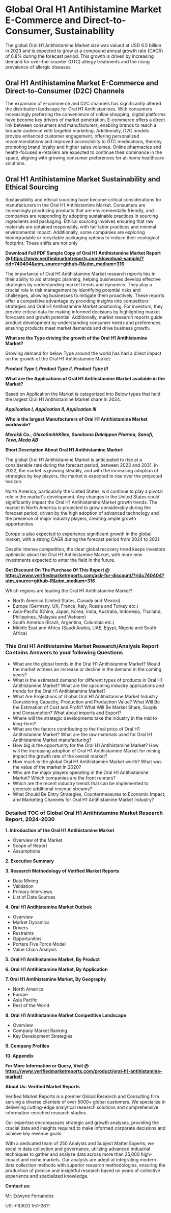 <h1>Global Oral H1 Antihistamine Market E-Commerce and Direct-to-Consumer, Sustainability</h1><p class=""><p>The global Oral H1 Antihistamine Market size was valued at USD 6.5 billion in 2023 and is expected to grow at a compound annual growth rate (CAGR) of 6.8% during the forecast period. This growth is driven by increasing demand for over-the-counter (OTC) allergy treatments and the rising prevalence of allergic diseases.</p><h2>Oral H1 Antihistamine Market E-Commerce and Direct-to-Consumer (D2C) Channels</h2><p>The expansion of e-commerce and D2C channels has significantly altered the distribution landscape for Oral H1 Antihistamines. With consumers increasingly preferring the convenience of online shopping, digital platforms have become key drivers of market penetration. E-commerce offers a direct link between consumers and manufacturers, enabling brands to reach a broader audience with targeted marketing. Additionally, D2C models provide enhanced customer engagement, offering personalized recommendations and improved accessibility to OTC medications, thereby promoting brand loyalty and higher sales volumes. Online pharmacies and health-focused e-retailers are expected to continue their dominance in the space, aligning with growing consumer preferences for at-home healthcare solutions.</p><h2>Oral H1 Antihistamine Market Sustainability and Ethical Sourcing</h2><p>Sustainability and ethical sourcing have become critical considerations for manufacturers in the Oral H1 Antihistamine Market. Consumers are increasingly prioritizing products that are environmentally friendly, and companies are responding by adopting sustainable practices in sourcing ingredients and packaging. Ethical sourcing involves ensuring that raw materials are obtained responsibly, with fair labor practices and minimal environmental impact. Additionally, some companies are exploring biodegradable or recyclable packaging options to reduce their ecological footprint. These shifts are not only</p><p class=""><strong>Download Full PDF Sample Copy of Oral H1 Antihistamine Market Report @ <a href="https://www.verifiedmarketreports.com/download-sample/?rid=740404&utm_source=github-R&utm_medium=316" target="_blank">https://www.verifiedmarketreports.com/download-sample/?rid=740404&utm_source=github-R&utm_medium=316</a></strong></p><p>The importance of&nbsp;Oral H1 Antihistamine Market research reports lies in their ability to aid strategic planning, helping businesses develop effective strategies by understanding market trends and dynamics. They play a crucial role in risk management by identifying potential risks and challenges, allowing businesses to mitigate them proactively. These reports offer a competitive advantage by providing insights into competitors' strategies and Oral H1 Antihistamine Market positioning. For investors, they provide critical data for making informed decisions by highlighting market forecasts and growth potential. Additionally, market research reports guide product development by understanding consumer needs and preferences, ensuring products meet market demands and drive business growth.</p><p><strong>What are the&nbsp;Type driving the growth of the Oral H1 Antihistamine Market?</strong></p><p id="" class="">Growing demand for below Type around the world has had a direct impact on the growth of the Oral H1 Antihistamine Market:</p><p class=""><em><strong>Product Type I, Product Type II, Product Type III</strong></em></p><p class=""><strong>What are the&nbsp;Applications&nbsp;of Oral H1 Antihistamine Market available in the Market?</strong></p><p id="" class="">Based on Application the Market is categorized into Below types that held the largest Oral H1 Antihistamine Market share In 2024.</p><p class=""><em><strong>Application I, Application II, Application III</strong></em></p><p class=""><strong>Who is the largest Manufacturers of Oral H1 Antihistamine Market worldwide?</strong></p><p><em><strong>Merck& Co., GlaxoSmithKline, Sumitomo Dainippon Pharma, Sanofi, Teva, Meda AB</strong></em></p><p id="" class=""><strong>Short Description About Oral H1 Antihistamine Market:</strong></p><p>The global Oral H1 Antihistamine Market is anticipated to rise at a considerable rate during the forecast period, between 2023 and 2031. In 2022, the market is growing steadily, and with the increasing adoption of strategies by key players, the market is expected to rise over the projected horizon.</p><p>North America, particularly the United States, will continue to play a pivotal role in the market's development. Any changes in the United States could significantly impact the Oral H1 Antihistamine Market growth trends. The market in North America is projected to grow considerably during the forecast period, driven by the high adoption of advanced technology and the presence of major industry players, creating ample growth opportunities.</p><p>Europe is also expected to experience significant growth in the global market, with a strong CAGR during the forecast period from 2024 to 2031.</p><p>Despite intense competition, the clear global recovery trend keeps investors optimistic about the Oral H1 Antihistamine Market, with more new investments expected to enter the field in the future.</p><p id="" class=""><strong>Get Discount On The Purchase Of This Report @ <a href="https://www.verifiedmarketreports.com/ask-for-discount/?rid=740404?utm_source=github-R&utm_medium=316" target="_blank">https://www.verifiedmarketreports.com/ask-for-discount/?rid=740404?utm_source=github-R&utm_medium=316</a></strong></p><p class="">Which regions are leading the Oral H1 Antihistamine Market?</p><ul><li>North America (United States, Canada and Mexico)</li><li>Europe (Germany, UK, France, Italy, Russia and Turkey etc.)</li><li>Asia-Pacific (China, Japan, Korea, India, Australia, Indonesia, Thailand, Philippines, Malaysia and Vietnam)</li><li>South America (Brazil, Argentina, Columbia etc.)</li><li>Middle East and Africa (Saudi Arabia, UAE, Egypt, Nigeria and South Africa)</li></ul><h3 id="" class="">This Oral H1 Antihistamine Market Research/Analysis Report Contains Answers to your following Questions</h3><ul><li>What are the global trends in the Oral H1 Antihistamine Market? Would the market witness an increase or decline in the demand in the coming years?</li><li>What is the estimated demand for different types of products in Oral H1 Antihistamine Market? What are the upcoming industry applications and trends for the Oral H1 Antihistamine Market?</li><li>What Are Projections of Global Oral H1 Antihistamine Market Industry Considering Capacity, Production and Production Value? What Will Be the Estimation of Cost and Profit? What Will Be Market Share, Supply and Consumption? What about imports and Export?</li><li>Where will the strategic developments take the industry in the mid to long-term?</li><li>What are the factors contributing to the final price of Oral H1 Antihistamine Market? What are the raw materials used for Oral H1 Antihistamine Market manufacturing?</li><li>How big is the opportunity for the Oral H1 Antihistamine Market? How will the increasing adoption of Oral H1 Antihistamine Market for mining impact the growth rate of the overall market?</li><li>How much is the global Oral H1 Antihistamine Market worth? What was the value of the market In 2020?</li><li>Who are the major players operating in the Oral H1 Antihistamine Market? Which companies are the front runners?</li><li>Which are the recent industry trends that can be implemented to generate additional revenue streams?</li><li>What Should Be Entry Strategies, Countermeasures to Economic Impact, and Marketing Channels for Oral H1 Antihistamine Market Industry?</li></ul><h3 id="" class="">Detailed TOC of Global Oral H1 Antihistamine Market Research Report, 2024-2030</h3><p id="" class=""><strong>1. Introduction of the Oral H1 Antihistamine Market</strong></p><ul><li>Overview of the Market</li><li>Scope of Report</li><li>Assumptions</li></ul><p id="" class=""><strong>2. Executive Summary</strong></p><p id="" class=""><strong>3. Research Methodology of Verified Market Reports</strong></p><ul><li>Data Mining</li><li>Validation</li><li>Primary Interviews</li><li>List of Data Sources</li></ul><p id="" class=""><strong>4. Oral H1 Antihistamine Market Outlook</strong></p><ul><li>Overview</li><li>Market Dynamics</li><li>Drivers</li><li>Restraints</li><li>Opportunities</li><li>Porters Five Force Model</li><li>Value Chain Analysis</li></ul><p id="" class=""><strong>5. Oral H1 Antihistamine Market, By Product</strong></p><p id="" class=""><strong>6. Oral H1 Antihistamine Market, By Application</strong></p><p id="" class=""><strong>7. Oral H1 Antihistamine Market, By Geography</strong></p><ul><li>North America</li><li>Europe</li><li>Asia Pacific</li><li>Rest of the World</li></ul><p id="" class=""><strong>8. Oral H1 Antihistamine Market Competitive Landscape</strong></p><ul><li>Overview</li><li>Company Market Ranking</li><li>Key Development Strategies</li></ul><p id="" class=""><strong>9. Company Profiles</strong></p><p id="" class=""><strong>10. Appendix</strong></p><p id="" class=""><strong>For More Information or Query, Visit @ <a href="https://www.verifiedmarketreports.com/product/oral-h1-antihistamine-market/" target="_blank">https://www.verifiedmarketreports.com/product/oral-h1-antihistamine-market/</a></strong></p><p id="" class=""><strong>About Us: Verified Market Reports</strong></p><p id="" class="">Verified Market Reports is a premier Global Research and Consulting firm serving a diverse clientele of over 5000+ global customers. We specialize in delivering cutting-edge analytical research solutions and comprehensive information-enriched research studies.</p><p id="" class="">Our expertise encompasses strategic and growth analyses, providing the crucial data and insights required to make informed corporate decisions and achieve key revenue goals.</p><p id="" class="">With a dedicated team of 250 Analysts and Subject Matter Experts, we excel in data collection and governance, utilizing advanced industrial techniques to gather and analyze data across more than 25,000 high-impact and niche markets. Our analysts are adept at integrating modern data collection methods with superior research methodologies, ensuring the production of precise and insightful research based on years of collective experience and specialized knowledge.</p><p id="" class=""><strong>Contact us:</strong></p><p id="" class="">Mr. Edwyne Fernandes</p><p id="" class="">US: +1(302) 551-2611</p>